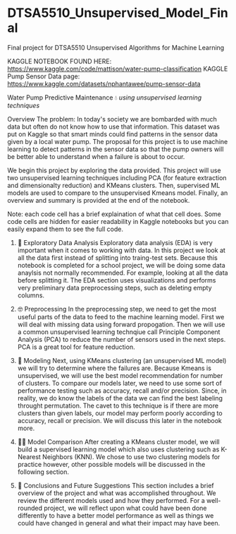 # DTSA5510_Unsupervised_Model_Final
Final project for DTSA5510 Unsupervised Algorithms for Machine Learning

KAGGLE NOTEBOOK FOUND HERE: https://www.kaggle.com/code/mattison/water-pump-classification
KAGGLE Pump Sensor Data page: https://www.kaggle.com/datasets/nphantawee/pump-sensor-data

Water Pump Predictive Maintenance 💧
*using unsupervised learning techniques*

Overview
The problem: In today's society we are bombarded with much data but often do not know how to use that information. This dataset was put on Kaggle so that smart minds could find patterns in the sensor data given by a local water pump. The proposal for this project is to use machine learning to detect patterns in the sensor data so that the pump owners will be better able to understand when a failure is about to occur.

We begin this project by exploring the data provided. This project will use two unsupervised learning techniques including PCA (for feature extraction and dimensionalty reduction) and KMeans clusters. Then, supervised ML models are used to compare to the unsupervised Kmeans model. Finally, an overview and summary is provided at the end of the notebook.

Note: each code cell has a brief explaination of what that cell does. Some code cells are hidden for easier readability in Kaggle notebooks but you can easily expand them to see the full code.

1. 🧐 Exploratory Data Analysis
Exploratory data analysis (EDA) is very important when it comes to working with data. In this project we look at all the data first instead of splitting into traing-test sets. Because this notebook is completed for a school project, we will be doing some data anaylsis not normally recommended. For example, looking at all the data before splitting it. The EDA section uses visualizations and performs very preliminary data preprocessing steps, such as deleting empty columns.

2. 🤓 Preprocessing
In the preprocessing step, we need to get the most useful parts of the data to feed to the machine learning model. First we will deal with missing data using forward propogation. Then we will use a common unsupervised learning technqiue call Principle Component Analysis (PCA) to reduce the number of sensors used in the next steps. PCA is a great tool for feature reduction.

3. 🦾 Modeling
Next, using KMeans clustering (an unsupervised ML model) we will try to determine where the failures are. Because Kmeans is unsupervised, we will use the best model recommendation for number of clusters. To compare our models later, we need to use some sort of performance testing such as accuracy, recall and/or precision. Since, in reality, we do know the labels of the data we can find the best labeling throught permutation. The cavet to this technique is if there are more clusters than given labels, our model may perform poorly according to accuracy, recall or precision. We will discuss this later in the notebook more.

4. 🤜🤛 Model Comparison
After creating a KMeans cluster model, we will build a supervised learning model which also uses clustering such as K-Nearest Neighbors (KNN). We chose to use two clustering models for practice however, other possible models will be discussed in the following section.

5. 👏 Conclusions and Future Suggestions
This section includes a brief overview of the project and what was accomplished throughout. We review the different models used and how they performed. For a well-rounded project, we will reflect upon what could have been done differently to have a better model performance as well as things we could have changed in general and what their impact may have been.
